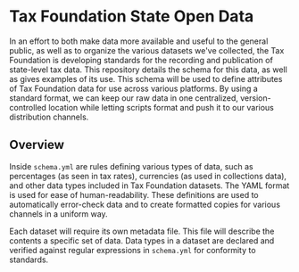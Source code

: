 # Tax Foundation State Open Data

In an effort to both make data more available and useful to the general public, as well as to organize the various datasets we've collected, the Tax Foundation is developing standards for the recording and publication of state-level tax data. This repository details the schema for this data, as well as gives examples of its use. This schema will be used to define attributes of Tax Foundation data for use across various platforms. By using a standard format, we can keep our raw data in one centralized, version-controlled location while letting scripts format and push it to our various distribution channels.

## Overview

Inside `schema.yml` are rules defining various types of data, such as percentages (as seen in tax rates), currencies (as used in collections data), and other data types included in Tax Foundation datasets. The YAML format is used for ease of human-readability. These definitions are used to automatically error-check data and to create formatted copies for various channels in a uniform way.

Each dataset will require its own metadata file. This file will describe the contents a specific set of data. Data types in a dataset are declared and verified against regular expressions in `schema.yml` for conformity to standards.